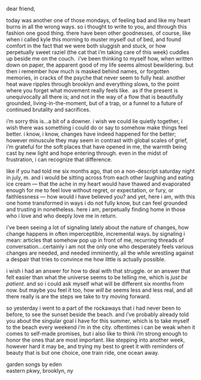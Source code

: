 dear friend,

today was another one of those mondays, of feeling bad and like my heart burns in all the wrong ways. so i thought to write to you, and through this fashion one good thing. there have been other goodnesses, of course, like when i called kyle this morning to muster myself out of bed, and found comfort in the fact that we were both sluggish and stuck, or how perpetually sweet raziel (the cat that i’m taking care of this week) cuddles up beside me on the couch.  i’ve been thinking to myself how, when written down on paper, the apparent good of my life seems almost bewildering. but then i remember how much is masked behind names, or forgotten memories, in cracks of the psyche that never seem to fully heal. another heat wave ripples through brooklyn and everything slows, to the point where you forget what movement really feels like.  as if the present is unequivocally all there is; and not in the way of a flow that is beautifully grounded, living-in-the-moment, but of a trap, or a funnel to a future of continued brutality and sacrifices. 

i’m sorry this is…a bit of a downer. i wish we could lie quietly together, i wish there was something i could do or say to somehow make things feel better. i know, i know, changes have indeed happened for the better;  however minuscule they may seem in contrast with global scales of grief, i’m grateful for the soft places that have opened in me, the warmth being cast by new light and hope entering through. even in the midst of frustration, i can recognize that difference.

like if you had told me six months ago, that on a non-descript saturday night in july, m. and i would be sitting across from each other laughing and eating ice cream — that the ache in my heart would have thawed and evaporated enough for me to feel love without regret, or expectation, or fury, or faithlessness — how would i have believed you? and yet, here i am, with this one home transformed in ways i do not fully know, but can feel grounded and trusting in nonetheless. here i am, perpetually finding home in those who i love and who deeply love me in return.

i’ve been seeing a lot of signaling lately about the nature of changes, how change happens in often imperceptible, incremental ways. by signaling i mean: articles that somehow pop up in front of me, recurring threads of conversation…certainly i am not the only one who desperately feels various changes are needed, and needed imminently, all the while wrestling against a despair that tries to convince me how little is actually possible. 

i wish i had an answer for how to deal with that struggle. or an answer that felt easier than what the universe seems to be telling me, which is _just be patient_. and so i could ask myself what will be different six months from now. but maybe you feel it too, how _will be_ seems less and less real, and all there really is are the steps we take to try moving forward.

so yesterday i went to a part of the rockaways that i had never been to before, to see the sunset beside the beach. and i’ve probably already told you about the singular goal i have for this summer, which is to take myself to the beach every weekend i’m in the city. oftentimes i can be weak when it comes to self-made promises, but i also like to think i’m strong enough to honor the ones that are most important. like stepping into another week, however hard it may be, and trying my best to greet it with reminders of beauty that is but one choice, one train ride, one ocean away.

<p class="caption">
<a target="_blank" src="https://gardensongs.github.io">garden songs</a> by eden <br>
eastern pkwy, brooklyn, ny <br>
</p>